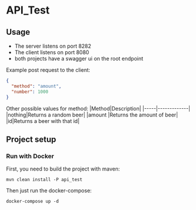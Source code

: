 # API_Test

## Usage
- The server listens on port 8282
- The client listens on port 8080
- both projects have a swagger ui on the root endpoint

Example post request to the client:
````json
{
  "method": "amount",
  "number": 1000
}

````
Other possible values for method:
|Method|Description|
|-----|-------------|
|nothing|Returns a random beer|
|amount |Returns the amount of beer|
|id|Returns a beer with that id|

## Project setup

### Run with Docker

First, you need to build the project with maven:
```
mvn clean install -P api_test
```

Then just run the docker-compose:
```
docker-compose up -d
```
